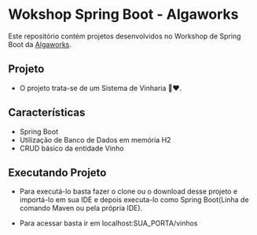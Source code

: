 # Wokshop Spring Boot - Algaworks

Este repositório contém projetos desenvolvidos no Workshop de Spring Boot da [Algaworks](http://www.algaworks.com).

## Projeto
- O projeto trata-se de um Sistema de Vinharia 🍷❤️.

## Características
- Spring Boot
- Utilização de Banco de Dados em memória H2
- CRUD básico da entidade Vinho

## Executando Projeto

- Para executá-lo basta fazer o clone ou o download desse projeto e importá-lo em sua IDE e depois executa-lo como Spring Boot(Linha de comando Maven ou pela própria IDE).

- Para acessar basta ir em localhost:SUA_PORTA/vinhos
